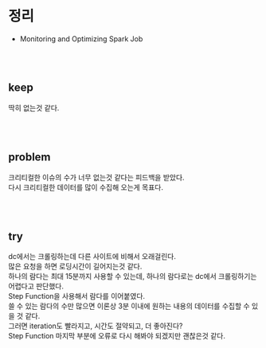 # 정리
- Monitoring and Optimizing Spark Job

<br>
<br>

## keep
딱히 없는것 같다.

<br>
<br>

## problem
크리티컬한 이슈의 수가 너무 없는것 같다는 피드백을 받았다.<br>
다시 크리티컬한 데이터를 많이 수집해 오는게 목표다.

<br>
<br>

## try
dc에서는 크롤링하는데 다른 사이트에 비해서 오래걸린다.<br>
많은 요청을 하면 로딩시간이 길어지는것 같다.<br>
하나의 람다는 최대 15분까지 사용할 수 있는데, 하나의 람다로는 dc에서 크롤링하기는 어렵다고 판단했다.<br>
Step Function을 사용해서 람다를 이어붙였다.<br>
쓸 수 있는 람다의 수만 많으면 이론상 3분 이내에 원하는 내용의 데이터를 수집할 수 있을 것 같다.<br>
그러면 iteration도 빨라지고, 시간도 절약되고, 더 좋아진다?<br>
Step Function 마지막 부분에 오류로 다시 해봐야 되겠지만 괜찮은것 같다.

<br>
<br>
